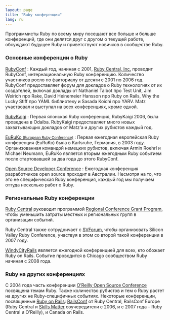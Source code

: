 ```yaml
---
layout: page
title: "Ruby конференции"
lang: ru
---
```


Программисты Ruby по всему миру посещают все больше и больше
конференций, где они делятся друг с другом о текущей работе, обсуждают
будущее Ruby и приветствуют новичков в сообществе Ruby.

### Основные конференции о Ruby

[RubyConf][1]
: Каждый год, начиная с 2001, [Ruby Central, Inc.][2] проводит RubyConf,
  интернациональную Ruby конференцию. Количество участников росло по
  факториалу от десяти с 2001 по 2006 год. RubyConf предоставляет форум
  для докладов о Ruby технологиях от их создателей, включая доклады от
  Nathaniel Talbot про Test Unit, Jim Weirich про Rake, David Heinemeier
  Hansson про Ruby on Rails, Why the Lucky Stiff про YAML библиотеку и
  Sasada Koichi про YARV. Matz участвовал и выступал на всех конференциях,
  кроме одной.

[RubyKaigi][3]
: Первая японская Ruby конференция, RubyKaigi 2006, была проведена в
  Odaiba. RubyKaigi предоставляет много новых захватывающих докладов от
  Matz'а и других рубистов каждый год.

[EuRuKo <small>(European Ruby Conference)</small>][4]
: Первая ежегодная европейская Ruby конференция (EuRuKo) была в Karlsruhe,
  Германия, в 2003 году. Организованная командой немецких рубистов, включая
  Armin Roehrl и Michael Neumann, EuRuKo является вторым ежегодным Ruby
  событием после стартовавшей за два года до этого RubyConf.

[Open Source Developer Conference][5]
: Ежегодная конференция разработчиков open source проходит в Австралии.
  Несмотря на то, что это не специфическая Ruby конференция, каждый год мы
  получаем оттуда несколько работ о Ruby.

### Региональные Ruby конференции

[Ruby Central][2] руководит программой [Regional Conference Grant Program][6],
чтобы уменьшить затраты местных и региональных групп в организации
событий.


Ruby Central также сотрудничает с [SVForum][7], чтобы организовать Silicon
Valley Ruby Conference, участвуя в этом со второй такой конференции в 2007
году.

[WindyCityRails][9] является ежегодной конференцией для всех, кто обожает
Ruby on Rails. Событие проводится в Chicago сообществом Ruby начиная с
2008 года.

### Ruby на других конференциях

С 2004 года часть конференции [O’Reilly Open Source Conference][10]
посвящена темам Ruby. Также количество рубистов и тем о Ruby растет на
других не Ruby-специфичных событиях. Некоторые конференции, посвященные
[Ruby on Rails][11]: [RailsConf][12] от Ruby Central, RailsConf Europe (Ruby
Central и [Skills Matter][14] соучередители с 2006, и с 2007 года – Ruby Central и
O’Reilly), и Canada on Rails.



[1]: http://rubyconf.org/
[2]: http://rubycentral.org
[3]: http://rubykaigi.org/
[4]: http://euruko.org
[5]: http://www.osdc.com.au/
[6]: http://rubycentral.org/community/grant
[7]: http://www.svforum.org
[9]: http://windycityrails.org
[10]: http://conferences.oreillynet.com/os2006/
[11]: http://www.rubyonrails.org
[12]: http://www.railsconf.org
[14]: http://www.skillsmatter.com
